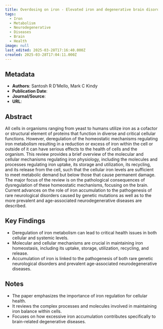 ```yaml
---
title: Overdosing on iron - Elevated iron and degenerative brain disorders
tags:
  - Iron
  - Metabolism
  - Neurodegenerative
  - Diseases
  - Brain
  - Health
image: null
last_edited: 2025-03-28T17:16:40.000Z
created: 2025-03-28T17:04:11.000Z
---
```


## Metadata
- **Authors**: Santosh R D’Mello, Mark C Kindy
- **Publication Date**: 
- **Journal/Source**: 
- **URL**: 

## Abstract
All cells in organisms ranging from yeast to humans utilize iron as a cofactor or structural element of proteins that function in diverse and critical cellular functions. However, deregulation of the homeostatic mechanisms regulating iron metabolism resulting in a reduction or excess of iron within the cell or outside of it can have serious effects to the health of cells and the organism. This review provides a brief overview of the molecular and cellular mechanisms regulating iron physiology, including the molecules and processes regulating iron uptake, its storage and utilization, its recycling, and its release from the cell, such that the cellular iron levels are sufficient to meet metabolic demand but below those that cause permanent damage. The major focus of the review is on the pathological consequences of dysregulation of these homeostatic mechanisms, focusing on the brain. Current advances on the role of iron accumulation to the pathogenesis of rare neurological disorders caused by genetic mutations as well as to the more prevalent and age-associated neurodegenerative diseases are described.

## Key Findings
- Deregulation of iron metabolism can lead to critical health issues in both cellular and systemic levels.
- Molecular and cellular mechanisms are crucial in maintaining iron homeostasis, including its uptake, storage, utilization, recycling, and release.
- Accumulation of iron is linked to the pathogenesis of both rare genetic neurological disorders and prevalent age-associated neurodegenerative diseases.

## Notes
- The paper emphasizes the importance of iron regulation for cellular health.
- It reviews the complex processes and molecules involved in maintaining iron balance within cells.
- Focuses on how excessive iron accumulation contributes specifically to brain-related degenerative diseases.
